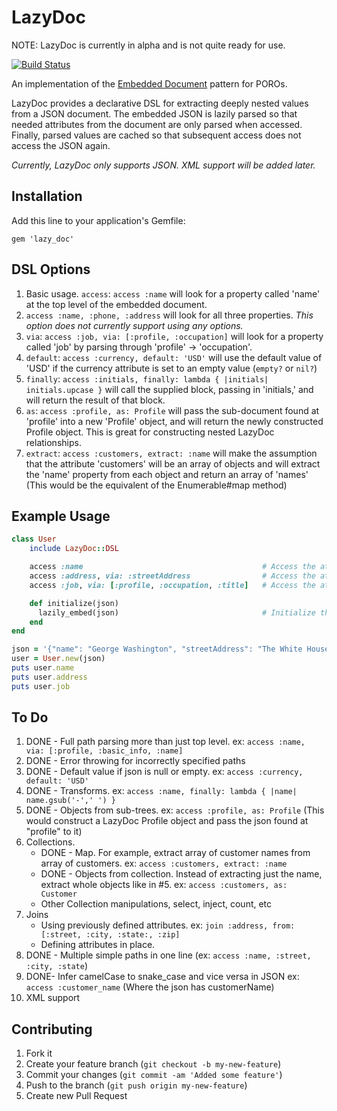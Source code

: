 # LazyDoc

NOTE: LazyDoc is currently in alpha and is not quite ready for use.

[![Build Status](https://travis-ci.org/ryanoglesby08/lazy-doc.png)](https://travis-ci.org/ryanoglesby08/lazy-doc)



An implementation of the [Embedded Document](http://martinfowler.com/bliki/EmbeddedDocument.html) pattern for POROs.

LazyDoc provides a declarative DSL for extracting deeply nested values from a JSON document. The embedded JSON is lazily
parsed so that needed attributes from the document are only parsed when accessed. Finally, parsed values are cached
so that subsequent access does not access the JSON again.

*Currently, LazyDoc only supports JSON. XML support will be added later.*

## Installation

Add this line to your application's Gemfile:

    gem 'lazy_doc'

## DSL Options

1. Basic usage. `access`: `access :name` will look for a property called 'name' at the top level of the embedded document.
2. `access :name, :phone, :address` will look for all three properties. *This option does not currently support using any options.*
3. `via`: `access :job, via: [:profile, :occupation]` will look for a property called 'job' by parsing through
'profile' -> 'occupation'.
4. `default`: `access :currency, default: 'USD'` will use the default value of 'USD' if the currency attribute is set to an empty value (`empty?` or `nil?`)
5. `finally`: `access :initials, finally: lambda { |initials| initials.upcase }` will call the supplied block, passing in
'initials,' and will return the result of that block.
6. `as`: `access :profile, as: Profile` will pass the sub-document found at 'profile' into a new 'Profile' object, and will return
the newly constructed Profile object. This is great for constructing nested LazyDoc relationships.
7. `extract`: `access :customers, extract: :name` will make the assumption that the attribute 'customers' will be an array of objects and will extract the 'name' property from each object and return an array of 'names' (This would be the equivalent of the Enumerable#map method)



## Example Usage

```ruby
class User
    include LazyDoc::DSL

    access :name                                        # Access the attribute "name"
    access :address, via: :streetAddress                # Access the attribute "streetAddress"
    access :job, via: [:profile, :occupation, :title]   # Access the attribute "title" found at "profile" -> "occupation"

    def initialize(json)
      lazily_embed(json)                                # Initialize the LazyDoc object
    end
end

json = '{"name": "George Washington", "streetAddress": "The White House", "profile": {"occupation": {"title": "President"}}}'
user = User.new(json)
puts user.name
puts user.address
puts user.job
```

## To Do

1. DONE - Full path parsing more than just top level.  ex: `access :name, via: [:profile, :basic_info, :name]`
2. DONE - Error throwing for incorrectly specified paths
3. DONE - Default value if json is null or empty. ex: `access :currency, default: 'USD'`
4. DONE - Transforms. ex: `access :name, finally: lambda { |name| name.gsub('-',' ') }`
5. DONE - Objects from sub-trees.  ex: `access :profile, as: Profile` (This would construct a LazyDoc Profile object and pass the json found at "profile" to it)
6. Collections.
    - DONE - Map. For example, extract array of customer names from array of customers. ex: `access :customers, extract: :name`
    - DONE - Objects from collection. Instead of extracting just the name, extract whole objects like in #5.  ex:  `access :customers, as: Customer`
    - Other Collection manipulations, select, inject, count, etc
7. Joins
    - Using previously defined attributes. ex: `join :address, from: [:street, :city, :state:, :zip]`
    - Defining attributes in place.
8. DONE - Multiple simple paths in one line (ex: `access :name, :street, :city, :state`)
9. DONE- Infer camelCase to snake_case and vice versa in JSON ex: `access :customer_name` (Where the json has customerName)
10. XML support

## Contributing

1. Fork it
2. Create your feature branch (`git checkout -b my-new-feature`)
3. Commit your changes (`git commit -am 'Added some feature'`)
4. Push to the branch (`git push origin my-new-feature`)
5. Create new Pull Request
